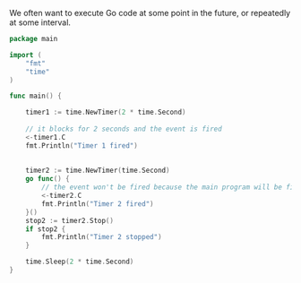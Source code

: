 We often want to execute Go code at some point in the future, or repeatedly at some interval.

```go
package main

import (
    "fmt"
    "time"
)

func main() {

    timer1 := time.NewTimer(2 * time.Second)
    
	// it blocks for 2 seconds and the event is fired
    <-timer1.C
    fmt.Println("Timer 1 fired")
    
	
    timer2 := time.NewTimer(time.Second)
    go func() {
		// the event won't be fired because the main program will be finished
        <-timer2.C
        fmt.Println("Timer 2 fired")
    }()
    stop2 := timer2.Stop()
    if stop2 {
        fmt.Println("Timer 2 stopped")
    }

    time.Sleep(2 * time.Second)
}
```